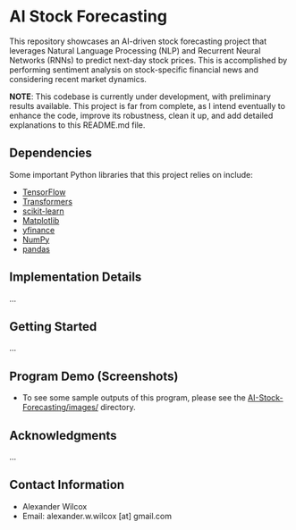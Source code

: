 # AI Stock Forecasting

This repository showcases an AI-driven stock forecasting project that leverages Natural Language Processing (NLP) and Recurrent Neural Networks (RNNs) to predict next-day stock prices. This is accomplished by performing sentiment analysis on stock-specific financial news and considering recent market dynamics.

**NOTE**: This codebase is currently under development, with preliminary results available. This project is far from complete, as I intend eventually to enhance the code, improve its robustness, clean it up, and add detailed explanations to this README.md file.

## Dependencies

Some important Python libraries that this project relies on include:

- [TensorFlow](https://www.tensorflow.org/api_docs)
- [Transformers](https://huggingface.co/docs/transformers/index)
- [scikit-learn](https://scikit-learn.org/stable/)
- [Matplotlib](https://matplotlib.org/stable/index.html)
- [yfinance](https://pypi.org/project/yfinance/)
- [NumPy](https://numpy.org/doc/)
- [pandas](https://pandas.pydata.org/docs/)

## Implementation Details

...

## Getting Started

...

## Program Demo (Screenshots)

- To see some sample outputs of this program, please see the [AI-Stock-Forecasting/images/](https://github.com/alex-w-99/AI-Stock-Forecasting/tree/main/Images) directory.

## Acknowledgments

...

## Contact Information

- Alexander Wilcox
- Email: alexander.w.wilcox [at] gmail.com
